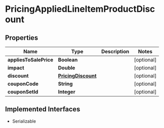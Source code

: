 

# PricingAppliedLineItemProductDiscount


## Properties

| Name | Type | Description | Notes |
|------------ | ------------- | ------------- | -------------|
|**appliesToSalePrice** | **Boolean** |  |  [optional] |
|**impact** | **Double** |  |  [optional] |
|**discount** | [**PricingDiscount**](PricingDiscount.md) |  |  [optional] |
|**couponCode** | **String** |  |  [optional] |
|**couponSetId** | **Integer** |  |  [optional] |


## Implemented Interfaces

* Serializable


